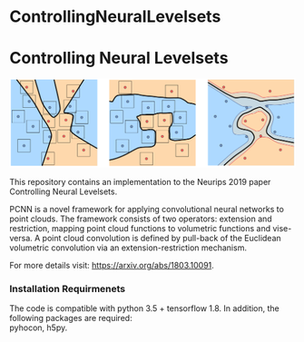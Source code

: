 # ControllingNeuralLevelsets
# Controlling Neural Levelsets

<p align="center">
  <img src="teaser.png"/>
</p>


This repository contains an implementation to the Neurips 2019 paper Controlling Neural Levelsets.

PCNN is a novel framework for applying convolutional neural networks to point clouds. The framework consists of two operators: extension and restriction, mapping point cloud functions to volumetric functions and vise-versa. A point cloud convolution is defined by pull-back of the Euclidean volumetric convolution via an extension-restriction mechanism. 

For more details visit: https://arxiv.org/abs/1803.10091.

### Installation Requirmenets
The code is compatible with python 3.5 + tensorflow 1.8. In addition, the following packages are required:  
pyhocon, h5py.
